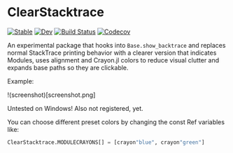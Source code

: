 # ClearStacktrace

[![Stable](https://img.shields.io/badge/docs-stable-blue.svg)](https://jkrumbiegel.github.io/ClearStacktrace.jl/stable)
[![Dev](https://img.shields.io/badge/docs-dev-blue.svg)](https://jkrumbiegel.github.io/ClearStacktrace.jl/dev)
[![Build Status](https://travis-ci.com/jkrumbiegel/ClearStacktrace.jl.svg?branch=master)](https://travis-ci.com/jkrumbiegel/ClearStacktrace.jl)
[![Codecov](https://codecov.io/gh/jkrumbiegel/ClearStacktrace.jl/branch/master/graph/badge.svg)](https://codecov.io/gh/jkrumbiegel/ClearStacktrace.jl)

An experimental package that hooks into `Base.show_backtrace` and replaces normal StackTrace printing behavior with a clearer version that indicates Modules, uses alignment and Crayon.jl colors to reduce visual clutter and expands base paths so they are clickable.

Example:

!(screenshot)[screenshot.png]

Untested on Windows!
Also not registered, yet.

You can choose different preset colors by changing the const Ref variables like:
```julia
ClearStacktrace.MODULECRAYONS[] = [crayon"blue", crayon"green"]
```

